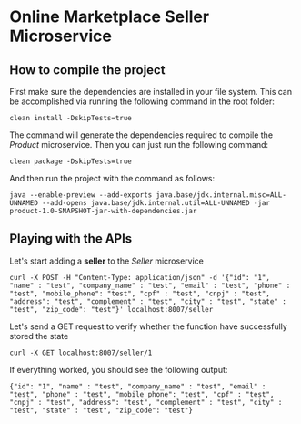 # Online Marketplace Seller Microservice

## How to compile the project

First make sure the dependencies are installed in your file system. This can be accomplished via running the following command in the root folder:

```
clean install -DskipTests=true
```

The command will generate the dependencies required to compile the <i>Product</i> microservice. Then you can just run the following command: 
```
clean package -DskipTests=true
```

And then run the project with the command as follows:
```
java --enable-preview --add-exports java.base/jdk.internal.misc=ALL-UNNAMED --add-opens java.base/jdk.internal.util=ALL-UNNAMED -jar product-1.0-SNAPSHOT-jar-with-dependencies.jar
```

## Playing with the APIs

Let's start adding a <b>seller</b> to the <i>Seller</i> microservice
```
curl -X POST -H "Content-Type: application/json" -d '{"id": "1", "name" : "test", "company_name" : "test", "email" : "test", "phone" : "test", "mobile_phone": "test", "cpf" : "test", "cnpj" : "test", "address": "test", "complement" : "test", "city" : "test", "state" : "test", "zip_code": "test"}' localhost:8007/seller
```

Let's send a GET request to verify whether the function have successfully stored the state
```
curl -X GET localhost:8007/seller/1
```

If everything worked, you should see the following output:

```
{"id": "1", "name" : "test", "company_name" : "test", "email" : "test", "phone" : "test", "mobile_phone": "test", "cpf" : "test", "cnpj" : "test", "address": "test", "complement" : "test", "city" : "test", "state" : "test", "zip_code": "test"}
```

